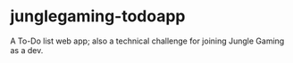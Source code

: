 # junglegaming-todoapp
A To-Do list web app; also a technical challenge for joining Jungle Gaming as a dev.
